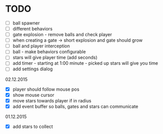 # TODO

- [ ] ball spawner
- [ ] different behaviors
- [ ] gate explosion - remove balls and check player
- [ ] when creating a gate -> short explosion and gate should grow
- [ ] ball and player interception
- [ ] ball - make behaviors configurable
- [ ] stars will give player time (add seconds)
- [ ] add timer - starting at 1:00 minute - picked up stars will give you time
- [ ] add settings dialog

02.12.2015
- [x] player should follow mouse pos
- [x] show mouse cursor
- [x] move stars towards player if in radius
- [x] add event buffer so balls, gates and stars can communicate

01.12.2015
- [x] add stars to collect

